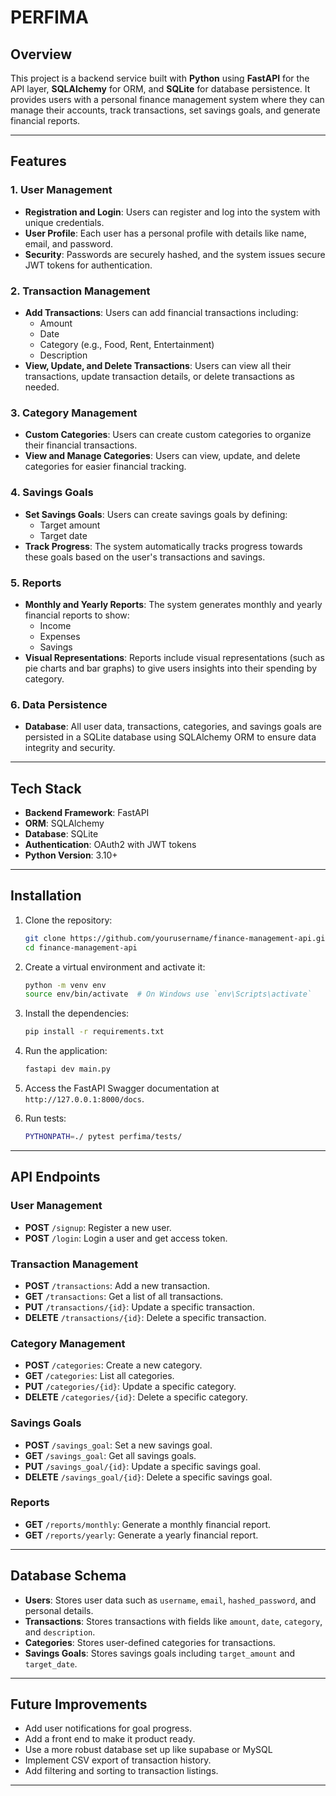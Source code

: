 # PERFIMA

## Overview

This project is a backend service built with **Python** using **FastAPI** for the API layer, **SQLAlchemy** for ORM, and **SQLite** for database persistence. It provides users with a personal finance management system where they can manage their accounts, track transactions, set savings goals, and generate financial reports.

---

## Features

### 1. **User Management**
   - **Registration and Login**: Users can register and log into the system with unique credentials.
   - **User Profile**: Each user has a personal profile with details like name, email, and password.
   - **Security**: Passwords are securely hashed, and the system issues secure JWT tokens for authentication.

### 2. **Transaction Management**
   - **Add Transactions**: Users can add financial transactions including:
     - Amount
     - Date
     - Category (e.g., Food, Rent, Entertainment)
     - Description
   - **View, Update, and Delete Transactions**: Users can view all their transactions, update transaction details, or delete transactions as needed.

### 3. **Category Management**
   - **Custom Categories**: Users can create custom categories to organize their financial transactions.
   - **View and Manage Categories**: Users can view, update, and delete categories for easier financial tracking.

### 4. **Savings Goals**
   - **Set Savings Goals**: Users can create savings goals by defining:
     - Target amount
     - Target date
   - **Track Progress**: The system automatically tracks progress towards these goals based on the user's transactions and savings.

### 5. **Reports**
   - **Monthly and Yearly Reports**: The system generates monthly and yearly financial reports to show:
     - Income
     - Expenses
     - Savings
   - **Visual Representations**: Reports include visual representations (such as pie charts and bar graphs) to give users insights into their spending by category.

### 6. **Data Persistence**
   - **Database**: All user data, transactions, categories, and savings goals are persisted in a SQLite database using SQLAlchemy ORM to ensure data integrity and security.

---

## Tech Stack

- **Backend Framework**: FastAPI
- **ORM**: SQLAlchemy
- **Database**: SQLite
- **Authentication**: OAuth2 with JWT tokens
- **Python Version**: 3.10+

---

## Installation

1. Clone the repository:

   ```bash
   git clone https://github.com/yourusername/finance-management-api.git
   cd finance-management-api
   ```

2. Create a virtual environment and activate it:

   ```bash
   python -m venv env
   source env/bin/activate  # On Windows use `env\Scripts\activate`
   ```

3. Install the dependencies:

   ```bash
   pip install -r requirements.txt
   ```

4. Run the application:

   ```bash
   fastapi dev main.py
   ```

6. Access the FastAPI Swagger documentation at `http://127.0.0.1:8000/docs`.

7. Run tests:

   ```bash
   PYTHONPATH=./ pytest perfima/tests/
   ```

---

## API Endpoints

### **User Management**

- **POST** `/signup`: Register a new user.
- **POST** `/login`: Login a user and get access token.

### **Transaction Management**

- **POST** `/transactions`: Add a new transaction.
- **GET** `/transactions`: Get a list of all transactions.
- **PUT** `/transactions/{id}`: Update a specific transaction.
- **DELETE** `/transactions/{id}`: Delete a specific transaction.

### **Category Management**

- **POST** `/categories`: Create a new category.
- **GET** `/categories`: List all categories.
- **PUT** `/categories/{id}`: Update a specific category.
- **DELETE** `/categories/{id}`: Delete a specific category.

### **Savings Goals**

- **POST** `/savings_goal`: Set a new savings goal.
- **GET** `/savings_goal`: Get all savings goals.
- **PUT** `/savings_goal/{id}`: Update a specific savings goal.
- **DELETE** `/savings_goal/{id}`: Delete a specific savings goal.

### **Reports**

- **GET** `/reports/monthly`: Generate a monthly financial report.
- **GET** `/reports/yearly`: Generate a yearly financial report.

---

## Database Schema

- **Users**: Stores user data such as `username`, `email`, `hashed_password`, and personal details.
- **Transactions**: Stores transactions with fields like `amount`, `date`, `category`, and `description`.
- **Categories**: Stores user-defined categories for transactions.
- **Savings Goals**: Stores savings goals including `target_amount` and `target_date`.

---

## Future Improvements

- Add user notifications for goal progress.
- Add a front end to make it product ready.
- Use a more robust database set up like supabase or MySQL
- Implement CSV export of transaction history.
- Add filtering and sorting to transaction listings.

---

